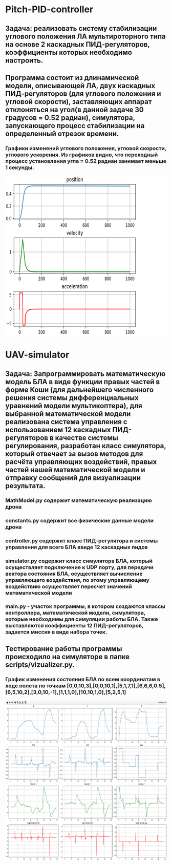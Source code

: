 # Pitch-PID-controller
## Задача: реализовать систему стабилизации углового положения ЛА мультироторного типа на основе 2 каскадных ПИД-регуляторов, коэффициенты которых необходимо настроить.
## Программа состоит из длинамической модели, описывающей ЛА, двух каскадных ПИД-регуляторов (для углового положения и угловой скорости), заставляющих аппарат отклоняться на угол(в данной задаче 30 градусов = 0.52 радиан), симулятора, запускающего процесс стабилизации на определенный отрезок времени. 
### Графики изменений углового положения, угловой скорости, углового ускорения. Из графиков видно, что переходный процесс установления угла = 0.52 радиан занимает меньше 1 секунды. 
<img src="images/pitch-PID.png" width="1000" height="500"/>

# UAV-simulator
## Задача: Запрограммировать математическую модель БЛА в виде функции правых частей в форме Коши (для дальнейшего численного решения системы дифференциальных уравнений модели мультикоптера), для выбранной математической модели реализована система управления с использованием 12 каскадных ПИД-регуляторов в качестве системы регулирования, разработан класс симулятора, который отвечает за вызов методов для расчёта управляющих воздействий, правых частей нашей математической модели и отправку сообщений для визуализации результата.
### MathModel.py содержит математическую реализацию дрона
### constants.py содержит все физические данные модели дрона
### controller.py содержит класс ПИД-регулятора и системы управления для всего БЛА ввиде 12 каскадных пидов
### simulator.py содержит класс симулятора БЛА, который осуществляет подключение к UDP порту, для передачи вектора состояния БЛА, осуществляет вычисление управляющего воздействия, по этому управляющему воздействию осуществляет пересчет значений математической модели
### main.py - участок программы, в котором создаются классы контроллера, математической модели, симулятора, которые необходимы для симуляции работы БЛА. Также выставляются коэффициенты 12 ПИД-регуляторов, задается миссия в виде набора точек.
## Тестирование работы программы происходило на симуляторе в папке scripts/vizualizer.py.
### График изменения состояния БЛА по всем координатам в ходе полета по точкам [0,0,10,3],[0,0,10,1],[5,1,7,1],[6,6,6,0.5],[6,5,10,2],[3,0,10,-1],[1,1,1,0],[10,10,1,0],[5,2,5,1]
<img src="images/uav-simulator.png" width="1000" height="500"/>
